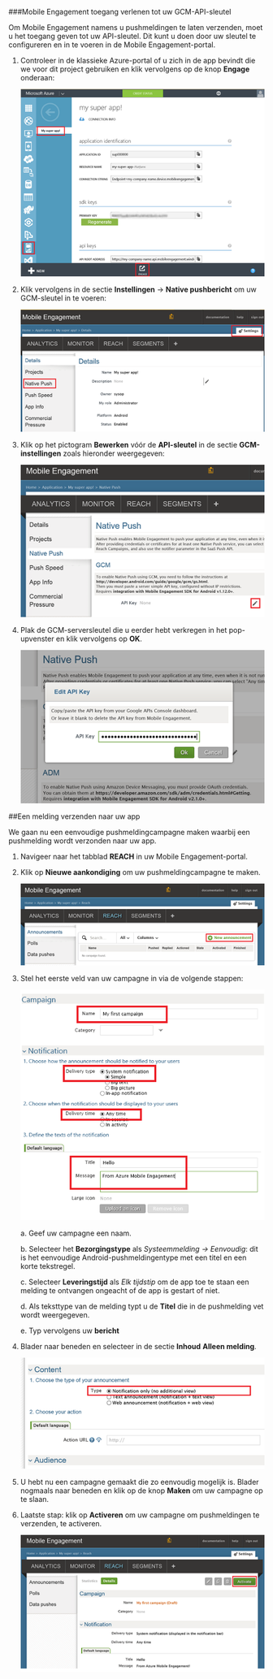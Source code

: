 ###Mobile Engagement toegang verlenen tot uw GCM-API-sleutel

Om Mobile Engagement namens u pushmeldingen te laten verzenden, moet u het toegang geven tot uw API-sleutel. Dit kunt u doen door uw sleutel te configureren en in te voeren in de Mobile Engagement-portal.

1. Controleer in de klassieke Azure-portal of u zich in de app bevindt die we voor dit project gebruiken en klik vervolgens op de knop **Engage** onderaan:

    ![](./media/mobile-engagement-android-send-push/engage-button.png)

2. Klik vervolgens in de sectie **Instellingen** -> **Native pushbericht** om uw GCM-sleutel in te voeren:

    ![](./media/mobile-engagement-android-send-push/engagement-portal.png)

3. Klik op het pictogram **Bewerken** vóór de **API-sleutel** in de sectie **GCM-instellingen** zoals hieronder weergegeven:

    ![](./media/mobile-engagement-android-send-push/native-push-settings.png)

4. Plak de GCM-serversleutel die u eerder hebt verkregen in het pop-upvenster en klik vervolgens op **OK**.

    ![](./media/mobile-engagement-android-send-push/api-key.png)

##<a id="send"></a>Een melding verzenden naar uw app

We gaan nu een eenvoudige pushmeldingcampagne maken waarbij een pushmelding wordt verzonden naar uw app.

1. Navigeer naar het tabblad **REACH** in uw Mobile Engagement-portal.

2. Klik op **Nieuwe aankondiging** om uw pushmeldingcampagne te maken.

    ![](./media/mobile-engagement-android-send-push/new-announcement.png)

3. Stel het eerste veld van uw campagne in via de volgende stappen:

    ![](./media/mobile-engagement-android-send-push/campaign-first-params.png)

    a. Geef uw campagne een naam.

    b. Selecteer het **Bezorgingstype** als *Systeemmelding -> Eenvoudig*: dit is het eenvoudige Android-pushmeldingentype met een titel en een korte tekstregel.

    c. Selecteer **Leveringstijd** als *Elk tijdstip* om de app toe te staan een melding te ontvangen ongeacht of de app is gestart of niet.

    d. Als teksttype van de melding typt u de **Titel** die in de pushmelding vet wordt weergegeven.

    e. Typ vervolgens uw **bericht**

4. Blader naar beneden en selecteer in de sectie **Inhoud** **Alleen melding**.

    ![](./media/mobile-engagement-android-send-push/campaign-content.png)

5. U hebt nu een campagne gemaakt die zo eenvoudig mogelijk is. Blader nogmaals naar beneden en klik op de knop **Maken** om uw campagne op te slaan.

6. Laatste stap: klik op **Activeren** om uw campagne om pushmeldingen te verzenden, te activeren.

    ![](./media/mobile-engagement-android-send-push/campaign-activate.png)

<!--HONumber=Sep16_HO3-->


